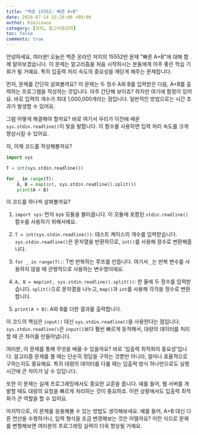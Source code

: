 ```yaml
---
title: "백준 15552: 빠른 A+B"
date: 2024-07-14 15:24:00 +09:00
author: KimJinwoo
category: [강의, 알고리즘강의]
toc: false
comments: true
---
```


안녕하세요, 여러분! 오늘은 백준 온라인 저지의 15552번 문제 "빠른 A+B"에 대해 함께 알아보겠습니다. 이 문제는 알고리즘을 처음 시작하시는 분들에게 아주 좋은 학습 기회가 될 거예요. 특히 입출력 처리 속도의 중요성을 깨닫게 해주는 문제랍니다.

먼저, 문제를 간단히 살펴볼까요? 이 문제는 두 정수 A와 B를 입력받은 다음, A+B를 출력하는 프로그램을 작성하는 것입니다. 아주 간단해 보이죠? 하지만 여기에 함정이 있어요. 바로 입력의 개수가 최대 1,000,000개라는 점입니다. 일반적인 방법으로는 시간 초과가 발생할 수 있어요.

그럼 어떻게 해결해야 할까요? 바로 여기서 우리가 이전에 배운 `sys.stdin.readline()`이 빛을 발합니다. 이 함수를 사용하면 입력 처리 속도를 크게 향상시킬 수 있어요.

자, 이제 코드를 작성해볼까요?

```python
import sys

T = int(sys.stdin.readline())

for _ in range(T):
    A, B = map(int, sys.stdin.readline().split())
    print(A + B)

```

이 코드를 하나씩 살펴볼까요?

1. `import sys`: 먼저 sys 모듈을 불러옵니다. 이 모듈에 포함된 `stdin.readline()` 함수를 사용하기 위해서예요.

2. `T = int(sys.stdin.readline())`: 테스트 케이스의 개수를 입력받습니다. `sys.stdin.readline()`은 문자열을 반환하므로, `int()`를 사용해 정수로 변환해줍니다.

3. `for _ in range(T):`: T번 반복하는 루프를 만듭니다. 여기서 `_`는 반복 변수를 사용하지 않을 때 관행적으로 사용하는 변수명이에요.

4. `A, B = map(int, sys.stdin.readline().split())`: 한 줄에 두 정수를 입력받습니다. `split()`으로 문자열을 나누고, `map()`과 `int`를 사용해 각각을 정수로 변환합니다.

5. `print(A + B)`: A와 B를 더한 결과를 출력합니다.

이 코드의 핵심은 `input()` 대신 `sys.stdin.readline()`을 사용한다는 점입니다. `sys.stdin.readline()`은 `input()`보다 훨씬 빠르게 동작해서, 대량의 데이터를 처리할 때 큰 차이를 만들어냅니다.

여러분, 이 문제를 통해 무엇을 배울 수 있을까요? 바로 '입출력 최적화의 중요성'입니다. 알고리즘 문제를 풀 때는 단순히 정답을 구하는 것뿐만 아니라, 얼마나 효율적으로 구하는지도 중요해요. 특히 대량의 데이터를 다룰 때는 입출력 방식 하나만으로도 실행 시간에 큰 차이가 날 수 있답니다.

또한 이 문제는 실제 프로그래밍에서도 중요한 교훈을 줍니다. 예를 들어, 웹 서버를 개발할 때도 대량의 요청을 빠르게 처리하는 것이 중요하죠. 이런 상황에서도 입출력 최적화가 큰 역할을 할 수 있어요.

마지막으로, 이 문제를 응용해볼 수 있는 방법도 생각해보세요. 예를 들어, A+B 대신 다른 연산을 수행하거나, 입력 형식을 조금 변경해보는 것은 어떨까요? 이런 식으로 문제를 변형해보면 여러분의 프로그래밍 실력이 더욱 향상될 거예요.
